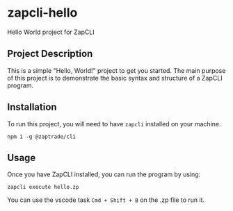# zapcli-hello

Hello World project for ZapCLI

## Project Description

This is a simple "Hello, World!" project to get you started. The main purpose of this project is to demonstrate the basic syntax and structure of a ZapCLI program.

## Installation

To run this project, you will need to have `zapcli` installed on your machine.

```
npm i -g @zaptrade/cli
```

## Usage

Once you have ZapCLI installed, you can run the program by using:

```
zapcli execute hello.zp
```

You can use the vscode task `Cmd + Shift + B` on the .zp file to run it.